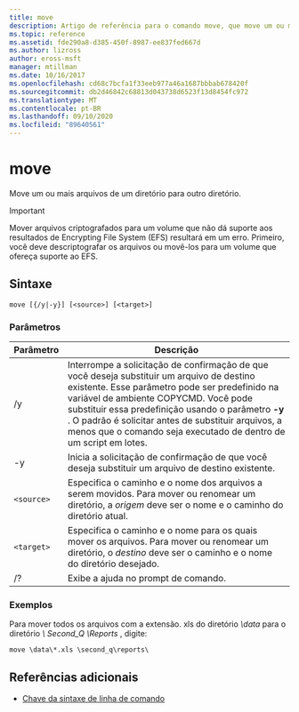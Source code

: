 ```yaml
---
title: move
description: Artigo de referência para o comando move, que move um ou mais arquivos de um diretório para outro diretório.
ms.topic: reference
ms.assetid: fde290a8-d385-450f-8987-ee837fed667d
ms.author: lizross
author: eross-msft
manager: mtillman
ms.date: 10/16/2017
ms.openlocfilehash: cd68c7bcfa1f33eeb977a46a1687bbbab678420f
ms.sourcegitcommit: db2d46842c68813d043738d6523f13d8454fc972
ms.translationtype: MT
ms.contentlocale: pt-BR
ms.lasthandoff: 09/10/2020
ms.locfileid: "89640561"
---
```

# <a name="move"></a>move

Move um ou mais arquivos de um diretório para outro diretório.

> [!IMPORTANT]
> Mover arquivos criptografados para um volume que não dá suporte aos resultados de Encrypting File System (EFS) resultará em um erro. Primeiro, você deve descriptografar os arquivos ou movê-los para um volume que ofereça suporte ao EFS.

## <a name="syntax"></a>Sintaxe

```
move [{/y|-y}] [<source>] [<target>]
```

### <a name="parameters"></a>Parâmetros

| Parâmetro | Descrição |
| --------- | ----------- |
| /y | Interrompe a solicitação de confirmação de que você deseja substituir um arquivo de destino existente. Esse parâmetro pode ser predefinido na variável de ambiente COPYCMD. Você pode substituir essa predefinição usando o parâmetro **-y** . O padrão é solicitar antes de substituir arquivos, a menos que o comando seja executado de dentro de um script em lotes. |
| -y | Inicia a solicitação de confirmação de que você deseja substituir um arquivo de destino existente. |
| `<source>` | Especifica o caminho e o nome dos arquivos a serem movidos. Para mover ou renomear um diretório, a *origem* deve ser o nome e o caminho do diretório atual. |
| `<target>` | Especifica o caminho e o nome para os quais mover os arquivos. Para mover ou renomear um diretório, o *destino* deve ser o caminho e o nome do diretório desejado. |
| /? | Exibe a ajuda no prompt de comando. |

### <a name="examples"></a>Exemplos

Para mover todos os arquivos com a extensão. xls do diretório *\data* para o diretório *\ Second_Q \Reports* , digite:

```
move \data\*.xls \second_q\reports\
```

## <a name="additional-references"></a>Referências adicionais

- [Chave da sintaxe de linha de comando](command-line-syntax-key.md)
